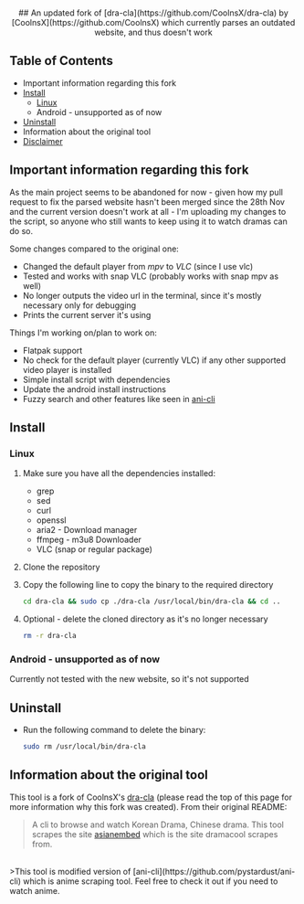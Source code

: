 <p align=center>
<br>
## An updated fork of [dra-cla](https://github.com/CoolnsX/dra-cla) by [CoolnsX](https://github.com/CoolnsX) which currently parses an outdated website, and thus doesn't work

## Table of Contents
- Important information regarding this fork
- [Install](#Install)
  - [Linux](#Linux)
  - Android - unsupported as of now
- [Uninstall](#Uninstall)
- Information about the original tool
- [Disclaimer](./disclaimer.md)

## Important information regarding this fork

As the main project seems to be abandoned for now - given how my pull request to fix the parsed website hasn't been merged since the 28th Nov and the current version doesn't work at all - I'm uploading my changes to the script, so anyone who still wants to keep using it to watch dramas can do so.

Some changes compared to the original one:
- Changed the default player from <i>mpv</i> to <i>VLC</i> (since I use vlc)
- Tested and works with snap VLC (probably works with snap mpv as well)
- No longer outputs the video url in the terminal, since it's mostly necessary only for debugging
- Prints the current server it's using


Things I'm working on/plan to work on:
- Flatpak support
- No check for the default player (currently VLC) if any other supported video player is installed
- Simple install script with dependencies
- Update the android install instructions
- Fuzzy search and other features like seen in [ani-cli](https://github.com/pystardust/ani-cli)

## Install

### Linux

1. Make sure you have all the dependencies installed:
    - grep
    - sed
    - curl
    - openssl
    - aria2 - Download manager
    - ffmpeg - m3u8 Downloader
    - VLC (snap or regular package)

2. Clone the repository

3. Copy the following line to copy the binary to the required directory
    ```bash
    cd dra-cla && sudo cp ./dra-cla /usr/local/bin/dra-cla && cd ..
    ```

4. Optional - delete the cloned directory as it's no longer necessary
    ```bash
    rm -r dra-cla
    ```

### Android - unsupported as of now

Currently not tested with the new website, so it's not supported

## Uninstall

* Run the following command to delete the binary:
    ```bash
    sudo rm /usr/local/bin/dra-cla
    ```

## Information about the original tool

This tool is a fork of CoolnsX's [dra-cla](https://github.com/CoolnsX/dra-cla) (please read the top of this page for more information why this fork was created). From their original README:

>A cli to browse and watch Korean Drama, Chinese drama. This tool scrapes the site [asianembed](https://asianembed.io) which is the site dramacool scrapes from.
<br>
>This tool is modified version of [ani-cli](https://github.com/pystardust/ani-cli) which is anime scraping tool. Feel free to check it out if you need to watch anime.
